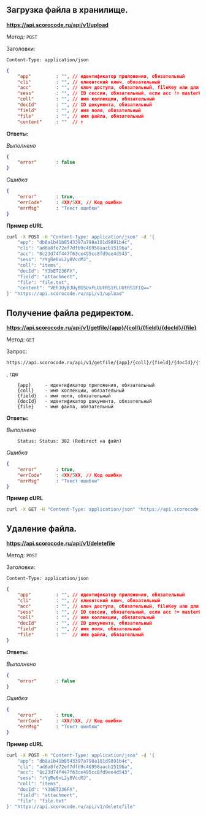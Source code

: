 ## Загрузка файла в хранилище.


**https://api.scorocode.ru/api/v1/upload**

Метод: `POST`

Заголовки:

`Content-Type: application/json`

```JSON
{
    "app"         : "", // идентификатор приложения, обязательный
    "cli"         : "", // клиентский ключ, обязательный
    "acc"         : "", // ключ доступа, обязательный, fileKey или для полного доступа masterKey
    "sess"        : "", // ID сессии, обязательный, если acc != masterKey
    "coll"        : "", // имя коллекции, обязательный
    "docId"       : "", // ID документа, обязательный
    "field"       : "", // имя поля, обязательный
    "file"        : "", // имя файла, обязательный
    "content"     : ""  // т
```

**Ответы:**

*Выполнено*

```JSON
{
    "error"       : false
}
```

*Ошибка*

```JSON
{
    "error"       : true,
    "errCode"     : 4XX/5XX, // Код ошибки
    "errMsg"      : "Текст ошибки"
}
```

**Пример cURL**

```bash
curl -X POST -H "Content-Type: application/json" -d '{
    "app": "db8a1b41b8543397a798a181d9891b4c",
    "cli": "ad6a8fe72ef7dfb9c46958aacb15196a",
    "acc": "8c23d74f447f63ce495cc8fd9ee4d543",
    "sess": "rYgRe6xL2y8VccMJ",
    "coll": "items",
    "docId": "Y3bET236FX",
    "field": "attachment",
    "file": "file.txt",
    "content": "VEhJUyBJUyBGSUxFLUUtRS1FLUUtRS1FIQ=="
}' "https://api.scorocode.ru/api/v1/upload"
```

## Получение файла редиректом.


**https://api.scorocode.ru/api/v1/getfile/{app}/{coll}/{field}/{docId}/{file}**

Метод: `GET`

Запрос:

```
https://api.scorocode.ru/api/v1/getfile/{app}/{coll}/{field}/{docId}/{file}
```

, где

```
    {app}     - идентификатор приложения, обязательный
    {coll}    - имя коллекции, обязательный
    {field}   - имя поля, обязательный
    {docId}   - идентификатор документа, обязательный
    {file}    - имя файла, обязательный
```

**Ответы:**

*Выполнено*

```
    Status: Status: 302 (Redirect на файл)
```

*Ошибка*

```JSON
{
    "error"       : true,
    "errCode"     : 4XX/5XX, // Код ошибки
    "errMsg"      : "Текст ошибки"
}
```

**Пример cURL**

```bash
curl -X GET -H "Content-Type: application/json" "https://api.scorocode.ru/api/v1/getfile/db8a1b41b8543397a798a181d9891b4c/items/attachment/Y3bET236FX/file.txt"
```

## Удаление файла.

**https://api.scorocode.ru/api/v1/deletefile**

Метод: `POST`

Заголовки:

`Content-Type: application/json`

```JSON
{
    "app"         : "", // идентификатор приложения, обязательный
    "cli"         : "", // клиентский ключ, обязательный
    "acc"         : "", // ключ доступа, обязательный, fileKey или для полного доступа masterKey
    "sess"        : "", // ID сессии, обязательный, если acc != masterKey
    "coll"        : "", // имя коллекции, обязательный
    "docId"       : "", // ID документа, обязательный
    "field"       : "", // имя поля, обязательный
    "file"        : ""  // имя файла, обязательный
}
```

**Ответы:**

*Выполнено*

```JSON
{
    "error"       : false
}
```

*Ошибка*

```JSON
{
    "error"       : true,
    "errCode"     : 4XX/5XX, // Код ошибки
    "errMsg"      : "Текст ошибки"
}
```

**Пример cURL**

```bash
curl -X POST -H "Content-Type: application/json" -d '{
    "app": "db8a1b41b8543397a798a181d9891b4c",
    "cli": "ad6a8fe72ef7dfb9c46958aacb15196a",
    "acc": "8c23d74f447f63ce495cc8fd9ee4d543",
    "sess": "rYgRe6xL2y8VccMJ",
    "coll": "items",
    "docId": "Y3bET236FX",
    "field": "attachment",
    "file": "file.txt"
}' "https://api.scorocode.ru/api/v1/deletefile"
```